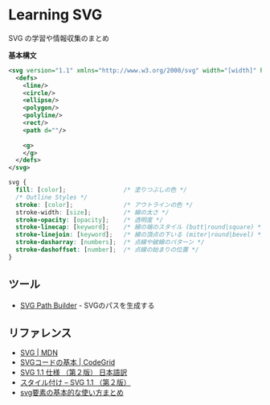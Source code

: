 # Learning SVG

SVG の学習や情報収集のまとめ

__基本構文__

```xml
<svg version="1.1" xmlns="http://www.w3.org/2000/svg" width="[width]" height="[height]" viewBox="[x] [y] [width] [height]">
  <defs>
    <line/>
    <circle/>
    <ellipse/>
    <polygon/>
    <polyline/>
    <rect/>
    <path d=""/>
    
    <g>
    </g>
  </defs>
</svg>
```

```css
svg {
  fill: [color];                /* 塗りつぶしの色 */
  /* Outline Styles */
  stroke: [color];              /* アウトラインの色 */
  stroke-width: [size];         /* 線の太さ */
  stroke-opacity: [opacity];    /* 透明度 */
  stroke-linecap: [keyword];    /* 線の端のスタイル (butt|round|square) */
  stroke-linejoin: [keyword];   /* 線の頂点の下いる (miter|round|bevel) */
  stroke-dasharray: [numbers];  /* 点線や破線のパターン */
  stroke-dashoffset: [number];  /* 点線の始まりの位置 */
}
```

## ツール

- [SVG Path Builder](http://anthonydugois.com/svg-path-builder/) - SVGのパスを生成する


## リファレンス

- [SVG | MDN](https://developer.mozilla.org/ja/docs/Web/SVG)
- [SVGコードの基本 | CodeGrid](https://app.codegrid.net/entry/svg-basic)
- [SVG 1.1 仕様 （第２版） 日本語訳](http://www.hcn.zaq.ne.jp/___/SVG11-2nd/index.html)
- [スタイル付け – SVG 1.1 （第２版）](http://www.hcn.zaq.ne.jp/___/SVG11-2nd/styling.html)
- [svg要素の基本的な使い方まとめ](http://www.h2.dion.ne.jp/~defghi/svgMemo/svgMemo.htm)

